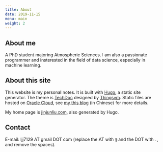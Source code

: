 ```yaml
---
title: About
date: 2019-11-15
menu: main
weight: 2
---
```


## About me

A PhD student majoring Atmospheric Sciences. I am also a passionate programmer and insterested in the field of data science, especially in machine learning.

## About this site

This website is my personal notes. It is built with [Hugo](https://gohugo.io/), a static site generator. The theme is [TechDoc](https://themes.gohugo.io/themes/hugo-theme-techdoc/) designed by [Thingsym](https://github.com/thingsym/hugo-theme-techdoc). Static files are hosted on [Oracle Cloud](https://cloud.oracle.com/), see [my this blog](https://blog.jinjunliu.com/post/2021-07-13_nginx_host_website/) (in Chinese) for more details.

My home page is [jinjunliu.com](https://jinjunliu.com/), also generated by Hugo.

## Contact

E-mail: ljj7129 AT gmail DOT com (replace the AT with `@` and the DOT with `.`, and remove the spaces).
